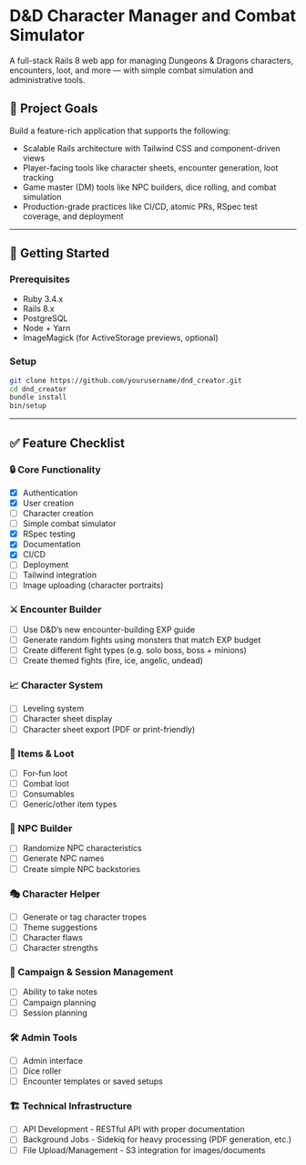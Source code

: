 # D&D Character Manager and Combat Simulator

A full-stack Rails 8 web app for managing Dungeons & Dragons characters, encounters, loot, and more — with simple combat simulation and administrative tools.

## 🧠 Project Goals

Build a feature-rich application that supports the following:

- Scalable Rails architecture with Tailwind CSS and component-driven views
- Player-facing tools like character sheets, encounter generation, loot tracking
- Game master (DM) tools like NPC builders, dice rolling, and combat simulation
- Production-grade practices like CI/CD, atomic PRs, RSpec test coverage, and deployment

---

## 🚀 Getting Started

### Prerequisites

- Ruby 3.4.x
- Rails 8.x
- PostgreSQL
- Node + Yarn
- ImageMagick (for ActiveStorage previews, optional)

### Setup

```bash
git clone https://github.com/yourusername/dnd_creator.git
cd dnd_creator
bundle install
bin/setup
```
---

## ✅ Feature Checklist

### 🔒 Core Functionality
- [x] Authentication
- [x] User creation
- [ ] Character creation
- [ ] Simple combat simulator
- [x] RSpec testing
- [x] Documentation
- [x] CI/CD
- [ ] Deployment
- [ ] Tailwind integration
- [ ] Image uploading (character portraits)

### ⚔️ Encounter Builder
- [ ] Use D&D’s new encounter-building EXP guide
- [ ] Generate random fights using monsters that match EXP budget
- [ ] Create different fight types (e.g. solo boss, boss + minions)
- [ ] Create themed fights (fire, ice, angelic, undead)

### 📈 Character System
- [ ] Leveling system
- [ ] Character sheet display
- [ ] Character sheet export (PDF or print-friendly)

### 🎲 Items & Loot
- [ ] For-fun loot
- [ ] Combat loot
- [ ] Consumables
- [ ] Generic/other item types

### 👥 NPC Builder
- [ ] Randomize NPC characteristics
- [ ] Generate NPC names
- [ ] Create simple NPC backstories

### 🎭 Character Helper
- [ ] Generate or tag character tropes
- [ ] Theme suggestions
- [ ] Character flaws
- [ ] Character strengths

### 📝 Campaign & Session Management
- [ ] Ability to take notes
- [ ] Campaign planning
- [ ] Session planning

### 🛠️ Admin Tools
- [ ] Admin interface
- [ ] Dice roller
- [ ] Encounter templates or saved setups

### 🏗️ Technical Infrastructure
- [ ] API Development - RESTful API with proper documentation
- [ ] Background Jobs - Sidekiq for heavy processing (PDF generation, etc.)
- [ ] File Upload/Management - S3 integration for images/documents
